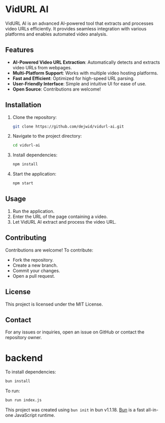 
# VidURL AI

VidURL AI is an advanced AI-powered tool that extracts and processes video URLs efficiently. It provides seamless integration with various platforms and enables automated video analysis.

## Features

- **AI-Powered Video URL Extraction**: Automatically detects and extracts video URLs from webpages.
- **Multi-Platform Support**: Works with multiple video hosting platforms.
- **Fast and Efficient**: Optimized for high-speed URL parsing.
- **User-Friendly Interface**: Simple and intuitive UI for ease of use.
- **Open Source**: Contributions are welcome!

## Installation

1. Clone the repository:
   ```bash
   git clone https://github.com/dejwid/vidurl-ai.git
   ```
2. Navigate to the project directory:
   ```bash
   cd vidurl-ai
   ```
3. Install dependencies:
   ```bash
   npm install
   ```
4. Start the application:
   ```bash
   npm start
   ```

## Usage

1. Run the application.
2. Enter the URL of the page containing a video.
3. Let VidURL AI extract and process the video URL.

## Contributing

Contributions are welcome! To contribute:
- Fork the repository.
- Create a new branch.
- Commit your changes.
- Open a pull request.

## License

This project is licensed under the MIT License.

## Contact

For any issues or inquiries, open an issue on GitHub or contact the repository owner.




# backend

To install dependencies:

```bash
bun install
```

To run:

```bash
bun run index.js
```

This project was created using `bun init` in bun v1.1.18. [Bun](https://bun.sh) is a fast all-in-one JavaScript runtime.

